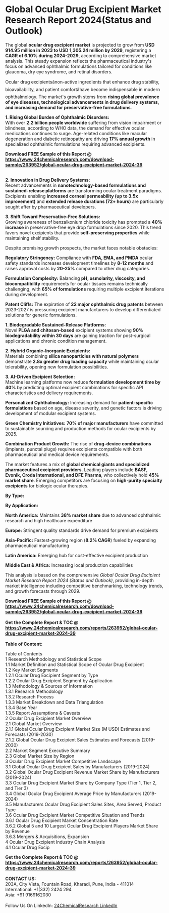 <h1>Global Ocular Drug Excipient Market Research Report 2024(Status and Outlook)</h1><p>The global <strong>ocular drug excipient market</strong> is projected to grow from <strong>USD 914.95 million in 2023 to USD 1,305.24 million by 2029</strong>, registering a <strong>CAGR of 6.10% during 2024-2029</strong>, according to comprehensive market analysis. This steady expansion reflects the pharmaceutical industry's focus on advanced ophthalmic formulations tailored for conditions like glaucoma, dry eye syndrome, and retinal disorders.</p><p>Ocular drug excipientsânon-active ingredients that enhance drug stability, bioavailability, and patient comfortâhave become indispensable in modern ophthalmology. The market's growth stems from <strong>rising global prevalence of eye diseases, technological advancements in drug delivery systems, and increasing demand for preservative-free formulations</strong>.</p><p><strong>1. Rising Global Burden of Ophthalmic Disorders:</strong><br>
With over <strong>2.2 billion people worldwide</strong> suffering from vision impairment or blindness, according to WHO data, the demand for effective ocular medications continues to surge. Age-related conditions like macular degeneration and diabetic retinopathy are driving <strong>17% annual growth</strong> in specialized ophthalmic formulations requiring advanced excipients.</p><div><b>Download FREE Sample of this Report @ 
            <a href="https://www.24chemicalresearch.com/download-sample/263952/global-ocular-drug-excipient-market-2024-39">
            https://www.24chemicalresearch.com/download-sample/263952/global-ocular-drug-excipient-market-2024-39</a></b></div><br><p><strong>2. Innovation in Drug Delivery Systems:</strong><br>
Recent advancements in <strong>nanotechnology-based formulations and sustained-release platforms</strong> are transforming ocular treatment paradigms. Excipients enabling <strong>increased corneal permeability (up to 3.5x improvement)</strong> and <strong>extended release durations (72+ hours)</strong> are particularly sought after by pharmaceutical developers.</p><p><strong>3. Shift Toward Preservative-Free Solutions:</strong><br>
Growing awareness of benzalkonium chloride toxicity has prompted a <strong>40% increase</strong> in preservative-free eye drop formulations since 2020. This trend favors novel excipients that provide <strong>self-preserving properties</strong> while maintaining shelf stability.</p><p>Despite promising growth prospects, the market faces notable obstacles:</p><p><strong>Regulatory Stringency:</strong> Compliance with <strong>FDA, EMA, and PMDA</strong> ocular safety standards increases development timelines by <strong>8-12 months</strong> and raises approval costs by <strong>20-25%</strong> compared to other drug categories.</p><p><strong>Formulation Complexity:</strong> Balancing <strong>pH, osmolarity, viscosity, and biocompatibility</strong> requirements for ocular tissues remains technically challenging, with <strong>65% of formulations</strong> requiring multiple excipient iterations during development.</p><p><strong>Patent Cliffs:</strong> The expiration of <strong>22 major ophthalmic drug patents</strong> between 2023-2027 is pressuring excipient manufacturers to develop differentiated solutions for generic formulations.</p><p><strong>1. Biodegradable Sustained-Release Platforms:</strong><br>
Novel <strong>PLGA and chitosan-based</strong> excipient systems showing <strong>90% biodegradability within 30 days</strong> are gaining traction for post-surgical applications and chronic condition management.</p><p><strong>2. Hybrid Organic-Inorganic Excipients:</strong><br>
Materials combining <strong>silica nanoparticles with natural polymers</strong> demonstrate <strong>2.8x greater drug loading capacity</strong> while maintaining ocular tolerability, opening new formulation possibilities.</p><p><strong>3. AI-Driven Excipient Selection:</strong><br>
Machine learning platforms now reduce <strong>formulation development time by 40%</strong> by predicting optimal excipient combinations for specific API characteristics and delivery requirements.</p><p><strong>Personalized Ophthalmology:</strong> Increasing demand for <strong>patient-specific formulations</strong> based on age, disease severity, and genetic factors is driving development of modular excipient systems.</p><p><strong>Green Chemistry Initiatives:</strong> <strong>70% of major manufacturers</strong> have committed to sustainable sourcing and production methods for ocular excipients by 2025.</p><p><strong>Combination Product Growth:</strong> The rise of <strong>drug-device combinations</strong> (implants, punctal plugs) requires excipients compatible with both pharmaceutical and medical device requirements.</p><p>The market features a mix of <strong>global chemical giants and specialized pharmaceutical excipient providers</strong>. Leading players include <strong>BASF, Evonik, Croda International, and DFE Pharma</strong>, who collectively hold <strong>45% market share</strong>. Emerging competitors are focusing on <strong>high-purity specialty excipients</strong> for biologic ocular therapies.</p><p><strong>By Type:</strong></p><p><strong>By Application:</strong></p><p><strong>North America:</strong> Maintains <strong>38% market share</strong> due to advanced ophthalmic research and high healthcare expenditure</p><p><strong>Europe:</strong> Stringent quality standards drive demand for premium excipients</p><p><strong>Asia-Pacific:</strong> Fastest-growing region (<strong>8.2% CAGR</strong>) fueled by expanding pharmaceutical manufacturing</p><p><strong>Latin America:</strong> Emerging hub for cost-effective excipient production</p><p><strong>Middle East &amp; Africa:</strong> Increasing local production capabilities</p><p>This analysis is based on the comprehensive <em>Global Ocular Drug Excipient Market Research Report 2024 (Status and Outlook)</em>, providing in-depth market intelligence including competitive benchmarking, technology trends, and growth forecasts through 2029.</p><div><b>Download FREE Sample of this Report @ 
            <a href="https://www.24chemicalresearch.com/download-sample/263952/global-ocular-drug-excipient-market-2024-39">
            https://www.24chemicalresearch.com/download-sample/263952/global-ocular-drug-excipient-market-2024-39</a></b></div><br><div><b>Get the Complete Report & TOC @ 
            <a href="https://www.24chemicalresearch.com/reports/263952/global-ocular-drug-excipient-market-2024-39">
            https://www.24chemicalresearch.com/reports/263952/global-ocular-drug-excipient-market-2024-39</a></b></div><br>
            <b>Table of Content:</b><p>Table of Contents<br />
1 Research Methodology and Statistical Scope<br />
1.1 Market Definition and Statistical Scope of Ocular Drug Excipient<br />
1.2 Key Market Segments<br />
1.2.1 Ocular Drug Excipient Segment by Type<br />
1.2.2 Ocular Drug Excipient Segment by Application<br />
1.3 Methodology & Sources of Information<br />
1.3.1 Research Methodology<br />
1.3.2 Research Process<br />
1.3.3 Market Breakdown and Data Triangulation<br />
1.3.4 Base Year<br />
1.3.5 Report Assumptions & Caveats<br />
2 Ocular Drug Excipient Market Overview<br />
2.1 Global Market Overview<br />
2.1.1 Global Ocular Drug Excipient Market Size (M USD) Estimates and Forecasts (2019-2030)<br />
2.1.2 Global Ocular Drug Excipient Sales Estimates and Forecasts (2019-2030)<br />
2.2 Market Segment Executive Summary<br />
2.3 Global Market Size by Region<br />
3 Ocular Drug Excipient Market Competitive Landscape<br />
3.1 Global Ocular Drug Excipient Sales by Manufacturers (2019-2024)<br />
3.2 Global Ocular Drug Excipient Revenue Market Share by Manufacturers (2019-2024)<br />
3.3 Ocular Drug Excipient Market Share by Company Type (Tier 1, Tier 2, and Tier 3)<br />
3.4 Global Ocular Drug Excipient Average Price by Manufacturers (2019-2024)<br />
3.5 Manufacturers Ocular Drug Excipient Sales Sites, Area Served, Product Type<br />
3.6 Ocular Drug Excipient Market Competitive Situation and Trends<br />
3.6.1 Ocular Drug Excipient Market Concentration Rate<br />
3.6.2 Global 5 and 10 Largest Ocular Drug Excipient Players Market Share by Revenue<br />
3.6.3 Mergers & Acquisitions, Expansion<br />
4 Ocular Drug Excipient Industry Chain Analysis<br />
4.1 Ocular Drug Excip</p><div><b>Get the Complete Report & TOC @ 
            <a href="https://www.24chemicalresearch.com/reports/263952/global-ocular-drug-excipient-market-2024-39">
            https://www.24chemicalresearch.com/reports/263952/global-ocular-drug-excipient-market-2024-39</a></b></div><br><b>CONTACT US:</b><br>
            203A, City Vista, Fountain Road, Kharadi, Pune, India - 411014<br>
            International: +1(332) 2424 294<br>
            Asia: +91 9169162030 <br><br>
            Follow Us On LinkedIn: <a href="https://www.linkedin.com/company/24chemicalresearch/">24ChemicalResearch LinkedIn</a>